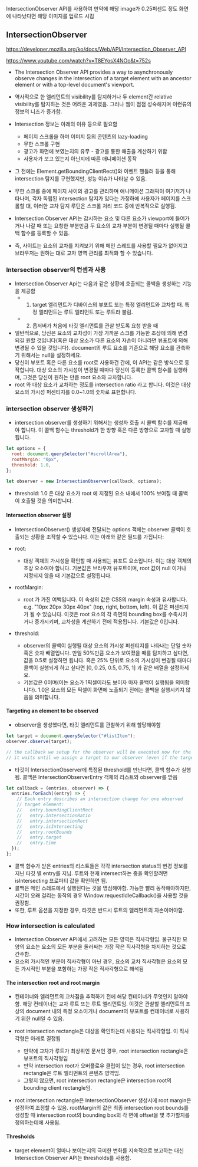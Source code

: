 IntersectionObserver API를 사용하여 만약에 해당 image가 0.25퍼센트 정도 화면에 나타났다면 해당 이미지를 업로드 시킴

## IntersectionObserver

https://developer.mozilla.org/ko/docs/Web/API/Intersection_Observer_API

https://www.youtube.com/watch?v=T8EYosX4NOo&t=752s

- The Intersection Observer API provides a way to asynchronously observe changes in the intersection of a target element with an ancestor element or with a top-level document's viewport.
- 역사적으로 한 엘리먼트의 visibility를 탐지하거나 두 element간 relative visibility를 탐지하는 것은 어려운 과제였음. 그러나 웹이 점점 성숙해지며 이런류의 정보의 니즈가 증가함.
- Intersection 정보는 아래의 이유 등으로 필요함

  - 페이지 스크롤을 하며 이미지 등의 콘텐츠의 lazy-loading
  - 무한 스크롤 구현
  - 광고가 화면에 보였는지의 유무 - 광고를 통한 매출을 계산하기 위함
  - 사용자가 보고 있는지 아닌지에 따른 애니메이션 동작

- 그 전에는 Element.getBoundingClientRect()와 이벤트 핸들러 등을 통해 intersection 탐지를 구현했지만, 성능 이슈가 나타날 수 있음.
- 무한 스크롤 중에 페이지 사이의 광고를 관리하며 애니메이션 그래픽이 여기저기 나타나며, 각자 독립된 intersection 탐지가 있다는 가정하에 사용자가 페이지를 스크롤할 대, 이러한 교차 탐지 루틴은 스크롤 처리 코드 중에 반복적으로 실행됨.
- Intersection Observer API는 감시하는 요소 및 다른 요소가 viewport에 들어가거나 나갈 때 또는 요청한 부분만큼 두 요소의 교차 부분이 변경될 때마다 실행될 콜백 함수를 등록할 수 있음.
- 즉, 사이트는 요소의 교차를 지켜보기 위해 메인 스레드를 사용할 필요가 없어지고 브라우저는 원하는 대로 교차 영역 관리를 최적화 할 수 있습니다.

### Intersection observer의 컨셉과 사용

- Intersection Observer Api는 다음과 같은 상황에 호출되는 콜백을 생성하는 기능을 제공함
  - 1. target 엘리먼트가 디바이스의 뷰포트 또는 특정 엘리먼트와 교차할 때. 특정 엘리먼트는 루트 엘리먼트 또는 루트라 불림.
  - 2. 옵저버가 처음에 타깃 엘리먼트를 관찰 받도록 요청 받을 때
- 일반적으로, 당신은 요소의 교차성이 가장 가까운 스크롤 가능한 조상에 의해 변경되길 원할 것입니다(혹은 대상 요소가 다른 요소의 자손이 아니라면 뷰포트에 의해 변경될 수 있을 것입니다). document의 루트 요소를 기준으로 해당 요소를 관측하기 위해서는 null을 설정하세요.
- 당신이 뷰포트 혹은 다른 요소를 root로 사용하건 간에, 이 API는 같은 방식으로 동작합니다. 대상 요소의 가시성이 변경될 때마다 당신이 등록한 콜백 함수를 실행하며, 그것은 당신이 원하는 만큼 root 요소와 교차합니다.
- root 와 대상 요소가 교차하는 정도를 intersection ratio 라고 합니다. 이것은 대상 요소의 가시성 퍼센티지를 0.0~1.0의 숫자로 표현합니다.

### intersection observer 생성하기

- intersection observer를 생성하기 위해서는 생성자 호출 시 콜백 함수를 제공해야 합니다. 이 콜백 함수는 threshold가 한 방향 혹은 다른 방향으로 교차할 때 실행됩니다.

```js
let options = {
  root: document.querySelector("#scrollArea"),
  rootMargin: "0px",
  threshold: 1.0,
};

let observer = new IntersectionObserver(callback, options);
```

- threshold: 1.0 은 대상 요소가 root 에 지정된 요소 내에서 100% 보여질 때 콜백이 호출될 것을 의미합니다.

#### Intersection observer 설정

- IntersectionObserver() 생성자에 전달되는 options 객체는 observer 콜백이 호출되는 상황을 조작할 수 있습니다. 이는 아래와 같은 필드를 가집니다:

- root:

  - 대상 객체의 가시성을 확인할 때 사용되는 뷰포트 요소입니다. 이는 대상 객체의 조상 요소여야 합니다. 기본값은 브라우저 뷰포트이며, root 값이 null 이거나 지정되지 않을 때 기본값으로 설정됩니다.

- rootMargin:

  - root 가 가진 여백입니다. 이 속성의 값은 CSS의 margin 속성과 유사합니다. e.g. "10px 20px 30px 40px" (top, right, bottom, left). 이 값은 퍼센티지가 될 수 있습니다. 이것은 root 요소의 각 측면의 bounding box를 수축시키거나 증가시키며, 교차성을 계산하기 전에 적용됩니다. 기본값은 0입니다.

- threshold:

  - observer의 콜백이 실행될 대상 요소의 가시성 퍼센티지를 나타내는 단일 숫자 혹은 숫자 배열입니다. 만일 50%만큼 요소가 보여졌을 때를 탐지하고 싶다면, 값을 0.5로 설정하면 됩니다. 혹은 25% 단위로 요소의 가시성이 변경될 때마다 콜백이 실행되게 하고 싶다면 [0, 0.25, 0.5, 0.75, 1] 과 같은 배열을 설정하세요.
  - 기본값은 0이며(이는 요소가 1픽셀이라도 보이자 마자 콜백이 실행됨을 의미합니다). 1.0은 요소의 모든 픽셀이 화면에 노출되기 전에는 콜백을 실행시키지 않음을 의미합니다.

#### Targeting an element to be observed

- observer을 생성했다면, 타깃 엘리먼트를 관찰하기 위해 할당해야함

```js
let target = document.querySelector("#listItem");
observer.observe(target);

// the callback we setup for the observer will be executed now for the first time
// it waits until we assign a target to our observer (even if the target is currently not visible)
```

- 타깃이 IntersectionObserver에 특정된 threshold를 만난다면, 콜백 함수가 실행됨. 콜백은 IntersectionObserverEntry 객체의 리스트와 observer를 받음

```js
let callback = (entries, observer) => {
  entries.forEach((entry) => {
    // Each entry describes an intersection change for one observed
    // target element:
    //   entry.boundingClientRect
    //   entry.intersectionRatio
    //   entry.intersectionRect
    //   entry.isIntersecting
    //   entry.rootBounds
    //   entry.target
    //   entry.time
  });
};
```

- 콜백 함수가 받은 entries의 리스트들은 각각 intersection status의 변경 정보를 지닌 타깃 별 entry를 지님. 루트와 현재 intersect하는 중을 확인할려면 isIntersecting 프로퍼티 값을 확인하면 됨.
- 콜백은 메인 스레드에서 실행된다는 것을 명심해야함. 가능한 빨리 동작해야하지만, 시간이 오래 걸리는 동작의 경우 Window.requestIdleCallback()을 사용할 것을 권장함.
- 또한, 루트 옵션을 지정한 경우, 타깃은 반드시 루트의 엘리먼트의 자손이어야함.

### How intersection is calculated

- Intersection Observer API에서 고려하는 모든 영역은 직사각형임. 불규칙한 모양의 요소는 요소의 모든 부분을 둘러싸는 가장 작은 직사각형을 차지하는 것으로 간주함.
- 요소의 가시적인 부분이 직사각형이 아닌 경우, 요소의 교차 직사각형은 요소의 모든 가시적인 부분을 포함하는 가장 작은 직사각형으로 해석됨

#### The intersection root and root margin

- 컨테이너와 엘리먼트의 교차점을 추적하기 전에 해당 컨테이너가 무엇인지 알아야 함. 해당 컨테이너는 교차 루트 또는 루트 엘리먼트임. 이것은 관찰할 엘리먼트의 조상의 document 내의 특정 요소이거나 document의 뷰포트를 컨테이너로 사용하기 위한 null일 수 있음.

- root intersection rectangle은 대상을 확인하는데 사용되는 직사각형임. 이 직사각형은 아래로 결정됨

  - 만약에 교차가 루트가 최상위인 문서인 경우, root intersection rectangle은 뷰포트의 직사각형임
  - 만약 intersection root가 오버플로우 클립이 있는 경우, root intersection rectangle은 루트 엘리먼트의 콘텐츠 영역임.
  - 그렇지 않으면, root intersection rectangle은 intersection root의 bounding client rectangle임.

- root intersection rectangle은 IntersectionObserver 생성시에 root margin은 설정하여 조정할 수 있음. rootMargin의 값은 최종 intersection root bounds를 생성할 때 intersection root의 bounding box의 각 면에 offset을 몇 추가할지를 정의하는데에 사용됨.

#### Thresholds

- target element이 얼마나 보이는지의 극미한 변화를 지속적으로 보고하는 대신 Intersection Observer API는 thresholds를 사용함.
